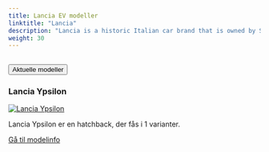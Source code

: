 ```yaml
---
title: Lancia EV modeller
linktitle: "Lancia"
description: "Lancia is a historic Italian car brand that is owned by Stellantis, the world's fourth-largest automaker. Lancia is known for its stylish and innovative cars, such as the Stratos, the Delta, and the Ypsilon."
weight: 30
---
```

<!-- markdownlint-disable MD033 -->
<!-- markdownlint-disable MD010 -->


<div class="accordion" id="accordionPanelsStayOpenExample">
    <div class="accordion-item">
        <h2 class="accordion-header">
            <button class="accordion-button" type="button" data-bs-toggle="collapse" data-bs-target="#panelsStayOpen-collapseOne" aria-expanded="true" aria-controls="panelsStayOpen-collapseOne">
                        Aktuelle modeller
            </button>
        </h2>
        <div id="panelsStayOpen-collapseOne" class="accordion-collapse collapse show">
            <div class="accordion-body">
    <div class="container p-3 mb-4 bg-body-tertiary rounded border">
        <h3>Lancia Ypsilon</h3>
        <div class="row">
            <div class="col col-12 col-md-6">
                <a href="ypsilon">
                    <img src="https://media.evkx.net/multimedia/models/lancia/ypsilon/ypsilon/main_1_st.jpg" class="img-fluid" alt="Lancia Ypsilon" >
                </a>
            </div>
            <div class="col col-12 col-md-6"><p>
Lancia Ypsilon er en hatchback, der fås i 1 varianter.
</p>
	<a href="ypsilon/" class="btn btn-outline-primary" role="button">Gå til modelinfo</a>
		</div>
	</div>
</div>
        </div>
    </div>
</div></div>
